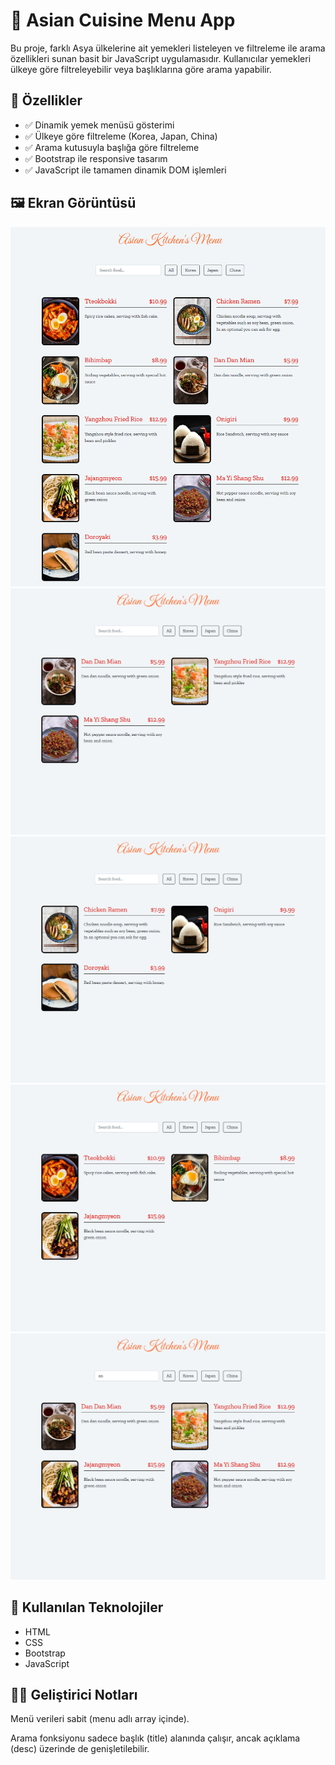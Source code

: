 # 🍜 Asian Cuisine Menu App

Bu proje, farklı Asya ülkelerine ait yemekleri listeleyen ve filtreleme ile arama özellikleri sunan basit bir JavaScript uygulamasıdır. Kullanıcılar yemekleri ülkeye göre filtreleyebilir veya başlıklarına göre arama yapabilir.

## 🔧 Özellikler

- ✅ Dinamik yemek menüsü gösterimi
- ✅ Ülkeye göre filtreleme (Korea, Japan, China)
- ✅ Arama kutusuyla başlığa göre filtreleme
- ✅ Bootstrap ile responsive tasarım
- ✅ JavaScript ile tamamen dinamik DOM işlemleri

## 🖼️ Ekran Görüntüsü

![all](./images/all.png)
![china](./images/china.png)
![japan](./images/japan.png)
![korea](./images/korea.png)
![searchbar](./images/searchbar.png)


## 📜 Kullanılan Teknolojiler

- HTML
- CSS
- Bootstrap
- JavaScript

## 👨‍💻 Geliştirici Notları

Menü verileri sabit (menu adlı array içinde).

Arama fonksiyonu sadece başlık (title) alanında çalışır, ancak açıklama (desc) üzerinde de genişletilebilir.